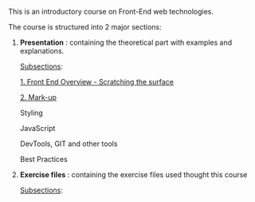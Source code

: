 This is an introductory course on Front-End web technologies.



The course is structured into 2 major sections:

1. **Presentation** : containing the theoretical part with examples and explanations.

   <u>Subsections</u>:

   [1. Front End Overview - Scratching the surface](presentation/00_FrontEndOverview.md)

   [2. Mark-up](presentation/01_Mark-up.md)

   Styling

   JavaScript

   DevTools, GIT and other tools

   Best Practices

   

2. **Exercise files** : containing the exercise files used thought this course 

   <u>Subsections</u>:





